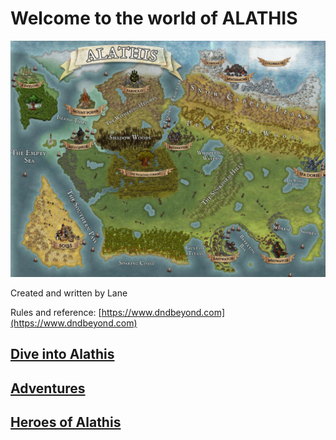 # Welcome to the world of ALATHIS

![Alathis](files/AlathisWorld.jpg)

Created and written by Lane

Rules and reference: [https://www.dndbeyond.com](https://www.dndbeyond.com)

## [Dive into Alathis](Alathis/index.md)

## [Adventures](Adventures/index.md)

## [Heroes of Alathis](Heroes/index.md)